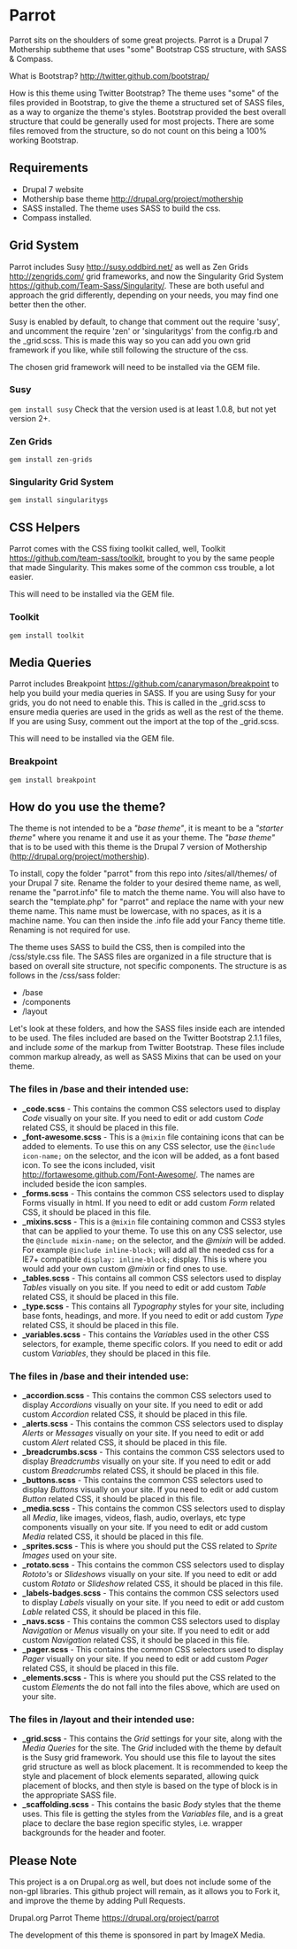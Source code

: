 Parrot
==========

Parrot sits on the shoulders of some great projects. Parrot is a Drupal 7 Mothership subtheme that uses "some" Bootstrap CSS structure, with SASS & Compass.

What is Bootstrap? http://twitter.github.com/bootstrap/

How is this theme using Twitter Bootstrap?
The theme uses "some" of the files provided in Bootstrap, to give the theme a structured set of SASS files, as a way to organize the theme's styles. Bootstrap provided the best overall structure that could be generally used for most projects. There are some files removed from the structure, so do not count on this being a 100% working Bootstrap.

## Requirements

* Drupal 7 website
* Mothership base theme http://drupal.org/project/mothership
* SASS installed. The theme uses SASS to build the css.
* Compass installed.

## Grid System

Parrot includes Susy http://susy.oddbird.net/ as well as Zen Grids http://zengrids.com/ grid frameworks, and now the Singularity Grid System https://github.com/Team-Sass/Singularity/. These are both useful and approach the grid differently, depending on your needs, you may find one better then the other.

Susy is enabled by default, to change that comment out the require 'susy', and uncomment the require 'zen' or 'singularitygs' from the config.rb and the _grid.scss. This is made this way so you can add you own grid framework if you like, while still following the structure of the css.

The chosen grid framework will need to be installed via the GEM file.

### Susy
`gem install susy`
Check that the version used is at least 1.0.8, but not yet version 2+.

### Zen Grids
`gem install zen-grids`

### Singularity Grid System
`gem install singularitygs`


## CSS Helpers

Parrot comes with the CSS fixing toolkit called, well, Toolkit https://github.com/team-sass/toolkit, brought to you by the same people that made Singularity. This makes some of the common css trouble, a lot easier.

This will need to be installed via the GEM file.

### Toolkit
`gem install toolkit`


## Media Queries

Parrot includes Breakpoint https://github.com/canarymason/breakpoint to help you build your media queries in SASS. If you are using Susy for your grids, you do not need to enable this. This is called in the _grid.scss to ensure media queries are used in the grids as well as the rest of the theme. If you are using Susy, comment out the import at the top of the _grid.scss.

This will need to be installed via the GEM file.

### Breakpoint
`gem install breakpoint`


## How do you use the theme?

The theme is not intended to be a *"base theme"*, it is meant to be a *"starter theme"* where you rename it and use it as your theme. The *"base theme"* that is to be used with this theme is the Drupal 7 version of Mothership (http://drupal.org/project/mothership).

To install, copy the folder "parrot" from this repo into /sites/all/themes/ of your Drupal 7 site. Rename the folder to your desired theme name, as well, rename the "parrot.info" file to match the theme name. You will also have to search the "template.php" for "parrot" and replace the name with your new theme name. This name must be lowercase, with no spaces, as it is a machine name. You can then inside the .info file add your Fancy theme title. Renaming is not required for use.

The theme uses SASS to build the CSS, then is compiled into the /css/style.css file. The SASS files are organized in a file structure that is based on overall site structure, not specific components. The structure is as follows in the /css/sass folder:

* /base
* /components
* /layout

Let's look at these folders, and how the SASS files inside each are intended to be used. The files included are based on the Twitter Bootstrap 2.1.1 files, and include *some* of the markup from Twitter Bootstrap. These files include common markup already, as well as SASS Mixins that can be used on your theme.


### The files in /base and their intended use:

* **_code.scss** - This contains the common CSS selectors used to display *Code* visually on your site. If you need to edit or add custom *Code* related CSS, it should be placed in this file.
* **_font-awesome.scss** - This is a `@mixin` file containing icons that can be added to elements. To use this on any CSS selector, use the `@include icon-name;` on the selector, and the icon will be added, as a font based icon. To see the icons included, visit http://fortawesome.github.com/Font-Awesome/. The names are included beside the icon samples.
* **_forms.scss** - This contains the common CSS selectors used to display Forms visually in html. If you need to edit or add custom *Form* related CSS, it should be placed in this file.
* **_mixins.scss** - This is a `@mixin` file containing common and CSS3 styles that can be applied to your theme. To use this on any CSS selector, use the `@include mixin-name;` on the selector, and the *@mixin* will be added. For example `@include inline-block;` will add all the needed css for a IE7+ compatible `display: inline-block;` display. This is where you would add your own custom *@mixin* or find ones to use.
* **_tables.scss** - This contains all common CSS selectors used to display *Tables* visually on you site. If you need to edit or add custom *Table* related CSS, it should be placed in this file.
* **_type.scss** - This contains all *Typography* styles for your site, including base fonts, headings, and more. If you need to edit or add custom *Type* related CSS, it should be placed in this file.
* **_variables.scss** - This contains the *Variables* used in the other CSS selectors, for example, theme specific colors. If you need to edit or add custom *Variables*, they should be placed in this file.


### The files in /base and their intended use:

* **_accordion.scss** - This contains the common CSS selectors used to display *Accordions* visually on your site. If you need to edit or add custom *Accordion* related CSS, it should be placed in this file.
* **_alerts.scss** - This contains the common CSS selectors used to display *Alerts* or *Messages* visually on your site. If you need to edit or add custom *Alert* related CSS, it should be placed in this file.
* **_breadcrumbs.scss** - This contains the common CSS selectors used to display *Breadcrumbs* visually on your site. If you need to edit or add custom *Breadcrumbs* related CSS, it should be placed in this file.
* **_buttons.scss** - This contains the common CSS selectors used to display *Buttons* visually on your site. If you need to edit or add custom *Button* related CSS, it should be placed in this file.
* **_media.scss** - This contains the common CSS selectors used to display all *Media*, like images, videos, flash, audio, overlays, etc type components visually on your site. If you need to edit or add custom *Media* related CSS, it should be placed in this file.
* **_sprites.scss** - This is where you should put the CSS related to *Sprite Images* used on your site.
* **_rotato.scss** - This contains the common CSS selectors used to display *Rototo's* or *Slideshows* visually on your site. If you need to edit or add custom *Rotato* or *Slideshow* related CSS, it should be placed in this file.
* **_labels-badges.scss** - This contains the common CSS selectors used to display *Labels* visually on your site. If you need to edit or add custom *Lable* related CSS, it should be placed in this file.
* **_navs.scss** - This contains the common CSS selectors used to display *Navigation* or *Menus* visually on your site. If you need to edit or add custom *Navigation* related CSS, it should be placed in this file.
* **_pager.scss** - This contains the common CSS selectors used to display *Pager* visually on your site. If you need to edit or add custom *Pager* related CSS, it should be placed in this file.
* **_elements.scss** - This is where you should put the CSS related to the custom *Elements* the do not fall into the files above, which are used on your site.


### The files in /layout and their intended use:

* **_grid.scss** - This contains the *Grid* settings for your site, along with the *Media Queries* for the site. The *Grid* included with the theme by default is the Susy grid framework. You should use this file to layout the sites grid structure as well as block placement. It is recommended to keep the style and placement of block elements separated, allowing quick placement of blocks, and then style is based on the type of block is in the appropriate SASS file.
* **_scaffolding.scss** - This contains the basic *Body* styles that the theme uses. This file is getting the styles from the *Variables* file, and is a great place to declare the base region specific styles, i.e. wrapper backgrounds for the header and footer.

## Please Note

This project is a on Drupal.org as well, but does not include some of the non-gpl libraries. This github project will remain, as it allows you to Fork it, and improve the theme by adding Pull Requests. 

Drupal.org Parrot Theme https://drupal.org/project/parrot

The development of this theme is sponsored in part by ImageX Media.
